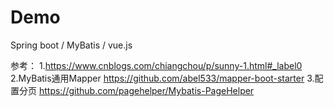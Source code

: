 # Demo
Spring boot / MyBatis / vue.js

参考：
1.https://www.cnblogs.com/chiangchou/p/sunny-1.html#_label0
2.MyBatis通用Mapper https://github.com/abel533/mapper-boot-starter
3.配置分页 https://github.com/pagehelper/Mybatis-PageHelper

